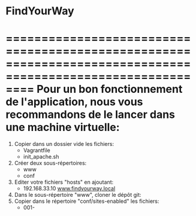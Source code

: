 # FindYourWay

============================================================================================================
Pour un bon fonctionnement de l'application, nous vous recommandons de le lancer dans une machine virtuelle:
============================================================================================================

1) Copier dans un dossier vide les fichiers:
    - Vagrantfile
    - init_apache.sh
2) Créer deux sous-répertoires:
    - www
    - conf
3) Editer votre fichiers "hosts" en ajoutant:
    - 192.168.33.10 www.findyourway.local
4) Dans le sous-répertoire "www", cloner le dépôt git:
5) Copier dans le répertoire "conf/sites-enabled" les fichiers:
    - 001-

